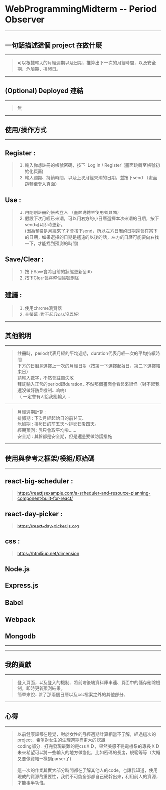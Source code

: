 # WebProgrammingMidterm -- Period Observer #

---------------------------------------------------------------------------------
## 一句話描述這個 project 在做什麼 ##
---------------------------------------------------------------------------------

>    可以根據輸入的月經週期以及日期，推算出下一次的月經時間，以及安全期、危險期、排卵日。

---------------------------------------------------------------------------------
## (Optional) Deployed 連結 ##
---------------------------------------------------------------------------------

>    無

---------------------------------------------------------------------------------
## 使用/操作方式 ##
---------------------------------------------------------------------------------

Register : 
---
>1. 輸入你想註冊的帳號密碼，按下 'Log in / Register' (畫面跳轉至帳號初始化頁面)
>2. 輸入週期、持續時間，以及上次月經來潮的日期，並按下send （畫面跳轉至登入頁面）

Use :
---
>1. 用剛剛註冊的帳密登入 （畫面跳轉至使用者頁面）
>2. 假設下次月經已來潮，可以用右方的小日曆選擇本次來潮的日期，按下send可以即時更新。
<br>      (因為預設是月經來了才會按下send，所以左方日曆的日期還會在當下的日期，如果選擇的日期是遙遠的以後的話，左方的日曆可能要向右找一下，才能找到預測的時間)

Save/Clear :
---
>1. 按下Save會將目前的狀態更新至db
>2. 按下Clear會將整個帳號刪除

建議 :
---
>1. 使用chrome瀏覽器
>2. 全螢幕
> (對不起我css沒弄好)

---------------------------------------------------------------------------------
## 其他說明 ##
---------------------------------------------------------------------------------

>    註冊時，period代表月經的平均週期，duration代表月經一次的平均持續時間
<br> 下方的日曆是選擇上一次的月經日期（按第一下選擇起始日，第二下選擇結束日）
<br> 請輸入數字，不然會註冊失敗
<br> 拜託輸入正常的period跟duration...不然那個畫面會看起來很怪（對不起我還沒做好防呆機制...嗚嗚）
<br> （ 一定會有人給我亂輸入...
-----
>    月經週期計算 :
<br> 排卵期 : 下次月經起始日的前14天。
<br> 危險期 : 排卵日的前五天～排卵日後四天。
<br> 經期預測 : 我只會取平均啦......
<br> 安全期 : 其餘都是安全期，但是還是要做防護措施

---------------------------------------------------------------------------------
## 使用與參考之框架/模組/原始碼 ##
---------------------------------------------------------------------------------

react-big-scheduler :
---
>https://reactjsexample.com/a-scheduler-and-resource-planning-component-built-for-react/

react-day-picker :
---
>https://react-day-picker.js.org

css :
---
>https://html5up.net/dimension

Node.js
---

Express.js
---

Babel
---

Webpack
---

Mongodb
---

---------------------------------------------------------------------------------

---------------------------------------------------------------------------------
## 我的貢獻 ##
---------------------------------------------------------------------------------

>    登入頁面，以及登入的機制、將前端後端資料庫串連、頁面中的儲存刪除機制，即時更新預測結果。
<br>  簡單來說...除了那兩個日曆以及css檔案之外的其他部分。

---------------------------------------------------------------------------------
## 心得 ##
---------------------------------------------------------------------------------

>以前健康課都在睡覺，對於女性的月經週期計算相當不了解，經過這次的project，希望對女生的生理週期有更大的認識<br>
coding部分，打完發現最難的是cssＸＤ，果然美感不是電機系的專長ＸＤ<br>
>未來希望可以將一些輸入的地方做強化，比如密碼的長度，規範等等（大概又要像資結一樣刻parser了)<br>  
這一次的作業其實大部分時間都在了解其他人的code，也讓我知道，使用現成的資源的重要性，我們不可能全部都自己硬幹出來，利用前人的資源，才能事半功倍。

